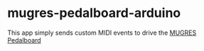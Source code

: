 # mugres-pedalboard-arduino

This app simply sends custom MIDI events to drive the [MUGRES Pedalboard](https://github.com/raltamirano/mugres-pedalboard)
